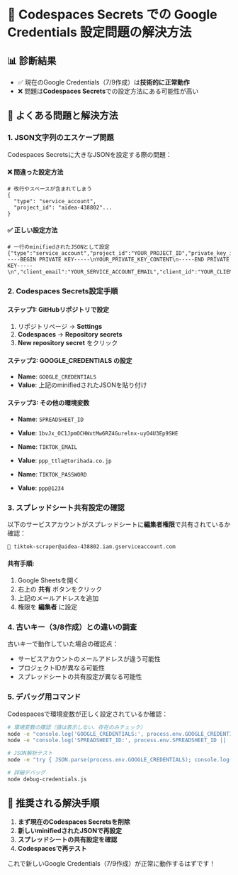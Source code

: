 # 🔧 Codespaces Secrets での Google Credentials 設定問題の解決方法

## 📊 診断結果
- ✅ 現在のGoogle Credentials（7/9作成）は**技術的に正常動作**
- ❌ 問題は**Codespaces Secrets**での設定方法にある可能性が高い

## 🚨 よくある問題と解決方法

### 1. **JSON文字列のエスケープ問題**
Codespaces Secretsに大きなJSONを設定する際の問題：

#### ❌ 間違った設定方法
```
# 改行やスペースが含まれてしまう
{
  "type": "service_account",
  "project_id": "aidea-438802"...
}
```

#### ✅ 正しい設定方法
```
# 一行のminifiedされたJSONとして設定
{"type":"service_account","project_id":"YOUR_PROJECT_ID","private_key_id":"YOUR_PRIVATE_KEY_ID","private_key":"-----BEGIN PRIVATE KEY-----\nYOUR_PRIVATE_KEY_CONTENT\n-----END PRIVATE KEY-----\n","client_email":"YOUR_SERVICE_ACCOUNT_EMAIL","client_id":"YOUR_CLIENT_ID","auth_uri":"https://accounts.google.com/o/oauth2/auth","token_uri":"https://oauth2.googleapis.com/token","auth_provider_x509_cert_url":"https://www.googleapis.com/oauth2/v1/certs","client_x509_cert_url":"YOUR_CLIENT_CERT_URL","universe_domain":"googleapis.com"}
```

### 2. **Codespaces Secrets設定手順**

#### ステップ1: GitHubリポジトリで設定
1. リポジトリページ → **Settings**
2. **Codespaces** → **Repository secrets**  
3. **New repository secret** をクリック

#### ステップ2: GOOGLE_CREDENTIALS の設定
- **Name**: `GOOGLE_CREDENTIALS`
- **Value**: 上記のminifiedされたJSONを貼り付け

#### ステップ3: その他の環境変数
- **Name**: `SPREADSHEET_ID`
- **Value**: `1bvJx_OC1JpmOCHWxtMw6RZ4Gurelnx-uyO4U3Ep9SHE`

- **Name**: `TIKTOK_EMAIL`  
- **Value**: `ppp_ttla@torihada.co.jp`

- **Name**: `TIKTOK_PASSWORD`
- **Value**: `ppp@1234`

### 3. **スプレッドシート共有設定の確認**

以下のサービスアカウントがスプレッドシートに**編集者権限**で共有されているか確認：
```
📧 tiktok-scraper@aidea-438802.iam.gserviceaccount.com
```

#### 共有手順:
1. Google Sheetsを開く
2. 右上の **共有** ボタンをクリック
3. 上記のメールアドレスを追加
4. 権限を **編集者** に設定

### 4. **古いキー（3/8作成）との違いの調査**

古いキーで動作していた場合の確認点：
- サービスアカウントのメールアドレスが違う可能性
- プロジェクトIDが異なる可能性  
- スプレッドシートの共有設定が異なる可能性

### 5. **デバッグ用コマンド**

Codespacesで環境変数が正しく設定されているか確認：
```bash
# 環境変数の確認（値は表示しない、存在のみチェック）
node -e "console.log('GOOGLE_CREDENTIALS:', process.env.GOOGLE_CREDENTIALS ? '設定済み' : '未設定')"
node -e "console.log('SPREADSHEET_ID:', process.env.SPREADSHEET_ID || '未設定')"

# JSON解析テスト
node -e "try { JSON.parse(process.env.GOOGLE_CREDENTIALS); console.log('JSON解析: 成功'); } catch(e) { console.log('JSON解析エラー:', e.message); }"

# 詳細デバッグ
node debug-credentials.js
```

## 🎯 **推奨される解決手順**

1. **まず現在のCodespaces Secretsを削除**
2. **新しいminifiedされたJSONで再設定**  
3. **スプレッドシートの共有設定を確認**
4. **Codespacesで再テスト**

これで新しいGoogle Credentials（7/9作成）が正常に動作するはずです！ 